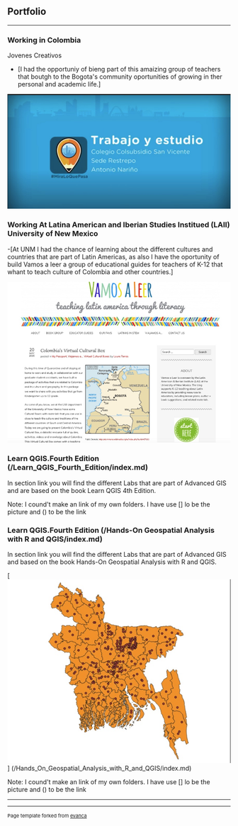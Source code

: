 ## Portfolio

---
### Working in Colombia
Jovenes Creativos 
- [I had the opportuniy of bieng part of this amaizing group of teachers that boutgh to the Bogota's community oportunities of growing in ther personal and academic life.]

 <a href="https://youtu.be/CsW9gm01qoE?list=LL"> <img src="/images/3C7550E5-8F23-4F7F-812B-AB26C26E5197.jpeg?raw=true"/> </a> 

### Working At Latina American and Iberian Studies Institued (LAII) University of New Mexico 
-[At UNM I had the chance of learning about the different cultures and countries that are part of Latin Americas, as also I have the oportunity of build Vamos a leer a group of educational guides for teachers of K-12 that whant to teach culture of Colombia and other countries.]

<a href="https://teachinglatinamericathroughliterature.wordpress.com/2020/05/20/colombias-virtual-cultural-box/L"> <img src="/images/7CE707FC-FE29-4A1B-8F04-9B2581BFCA03.jpeg?raw=true"/> </a> 

### Learn QGIS.Fourth Edition (/Learn_QGIS_Fourth_Edition/index.md)

In section link you will find the different Labs that are part of Advanced GIS and are based on the book Learn QGIS 4th Edition.

Note: I cound't make an link of my own folders. I have use [] lo be the picture and () to be the link




### Learn QGIS.Fourth Edition (/Hands-On Geospatial Analysis with R and QGIS/index.md)

In section link you will find the different Labs that are part of Advanced GIS and based on the book Hands-On Geospatial Analysis with R and QGIS.

[<img src="/Hands-On Geospatial Analysis with R and QGIS/chapter 4/4558617E-AD76-412C-8762-45EFB00E50Ad.jpeg?raw=true"/>] (/Hands_On_Geospatial_Analysis_with_R_and_QGIS/index.md)


Note: I cound't make an link of my own folders. I have use [] lo be the picture and () to be the link



---



---
<p style="font-size:11px">Page template forked from <a href="https://github.com/evanca/quick-portfolio">evanca</a></p>
<!-- Remove above link if you don't want to attibute -->
